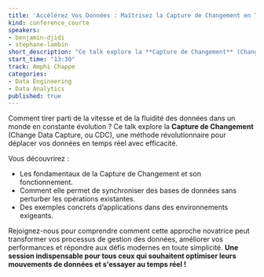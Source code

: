 ```yaml
---
title: 'Accélérez Vos Données : Maîtrisez la Capture de Changement en Temps Réel'
kind: conference_courte
speakers:
- benjamin-djidi
- stephane-lambin
short_description: "Ce talk explore la **Capture de Changement** (Change Data Capture, ou CDC), une méthode révolutionnaire pour déplacer vos données en temps réel avec efficacité."
start_time: "13:30"
track: Amphi Chappe
categories:
- Data Engineering
- Data Analytics
published: true
---
```


Comment tirer parti de la vitesse et de la fluidité des données dans un monde en constante évolution ? Ce talk explore la **Capture de Changement** (Change Data Capture, ou CDC), une méthode révolutionnaire pour déplacer vos données en temps réel avec efficacité.

Vous découvrirez :
- Les fondamentaux de la Capture de Changement et son fonctionnement.
- Comment elle permet de synchroniser des bases de données sans perturber les opérations existantes.
- Des exemples concrets d’applications dans des environnements exigeants.

Rejoignez-nous pour comprendre comment cette approche novatrice peut transformer vos processus de gestion des données, améliorer vos performances et répondre aux défis modernes en toute simplicité. **Une session indispensable pour tous ceux qui souhaitent optimiser leurs mouvements de données et s'essayer au temps réel !**
